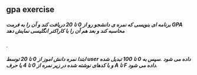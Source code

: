 ## gpa exercise
##### برنامه ای بنویسی که نمره ی دانشجو رو از 0 تا 20 دریافت کند و آن را به فرمت GPA محاسبه کند و بعد هم آن را با کاراکتر انگلیسی نمایش دهد
.
##### ابتدا نمره دانش اموز از 0 تا 20 توسط user داده می شود .سپس به 0 تا 100 تبدیل شده و با کدهای نوشته شده در زیر نمره از 0 تا 4 یا حرف A تا F داده می شود.

